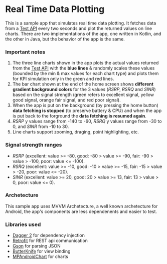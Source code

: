 # Real Time Data Plotting
This is a sample app that simulates real time data plotting. It fetches data from a [Test API][TestAPI] every two seconds and plot the returned values on line charts. There are two implementations of the app, one written in Kotlin, and the other in Java, but the behavior of the app is the same.

### Important notes
1. The three line charts shown in the app plots the actual values returned from the [Test API][TestAPI] with the __blue lines__ & randomly scales these values (bounded by the min & max values for each chart type) and plots them for KPI simulation only in the green and red lines.
2. The bar chart shown at the end of the home screen shows __different gradient background colors__ for the 3 values (_RSRP_, _RSRQ_ and _SINR_) based on the signal strength (green refers to excellent signal, yellow good signal, orange fair signal, and red poor signal).
3. When the app is put on the background (by pressing the home button) __data fetching is stopped__ (to preserve battery & CPU) and when the app is put back to the forground the __data fetching is resumed again__.
4. _RSRP_ y values range from -140 to -60, _RSRQ_ y values range from -30 to 0, and _SINR_ from -10 to 30.
5. Line charts support zooming, draging, point highlighting, etc.

### Signal strength ranges
* _RSRP_ (excellent: value >= -80, good: -80 > value >= -90, fair: -90 > value > -100, poor: value <= -100).
* _RSRQ_ (excellent: value >= -10, good: -10 > value >= -15, fair: -15 > value > -20, poor: value <= -20).
* _SINR_ (excellent: value >= 20, good: 20 > value >= 13, fair: 13 > value > 0, poor: value <= 0).

### Archetecture
This sample app uses MVVM Archetecture, a well known archetecture for Android, the app's components are less dependenents and easier to test.

### Libraries used
* [Dagger 2][dagger2] for dependency injection
* [Retrofit][retrofit] for REST api communication
* [Gson][gson] for parsing JSON
* [ButterKnife][butterKnife] for view binding
* [MPAndroidChart][charting] for charts

[dagger2]: https://google.github.io/dagger
[retrofit]: http://square.github.io/retrofit
[gson]: https://github.com/google/gson
[butterKnife]: https://github.com/JakeWharton/butterknife
[charting]: https://github.com/PhilJay/MPAndroidChart
[TestAPI]: http://51.195.89.92:6000/random
